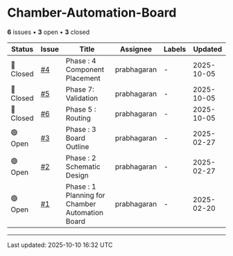 # Chamber-Automation-Board

**6** issues • **3** open • **3** closed

<table class="github-issue-table">
<thead>
<tr>
<th>Status</th>
<th>Issue</th>
<th>Title</th>
<th>Assignee</th>
<th>Labels</th>
<th>Updated</th>
</tr>
</thead>
<tbody>
<tr><td>🔴 Closed</td><td><a href='./issue-4-Phase--4-Component-Placement.md'>#4</a></td><td>Phase : 4 Component Placement</td><td>prabhagaran</td><td>-</td><td>2025-10-05</td></tr>
<tr><td>🔴 Closed</td><td><a href='./issue-5-Phase-7-Validation.md'>#5</a></td><td>Phase 7: Validation</td><td>prabhagaran</td><td>-</td><td>2025-10-05</td></tr>
<tr><td>🔴 Closed</td><td><a href='./issue-6-Phase-5---Routing.md'>#6</a></td><td>Phase 5 :  Routing</td><td>prabhagaran</td><td>-</td><td>2025-10-05</td></tr>
<tr><td>🟢 Open</td><td><a href='./issue-3-Phase--3-Board-Outline.md'>#3</a></td><td>Phase : 3 Board Outline</td><td>prabhagaran</td><td>-</td><td>2025-02-27</td></tr>
<tr><td>🟢 Open</td><td><a href='./issue-2-Phase--2-Schematic-Design.md'>#2</a></td><td>Phase : 2 Schematic Design</td><td>prabhagaran</td><td>-</td><td>2025-02-27</td></tr>
<tr><td>🟢 Open</td><td><a href='./issue-1-Phase--1-Planning-for-Chamber-Automation-Board.md'>#1</a></td><td>Phase : 1 Planning for Chamber Automation Board</td><td>prabhagaran</td><td>-</td><td>2025-02-20</td></tr>
</tbody>
</table>

---

Last updated: 2025-10-10 16:32 UTC